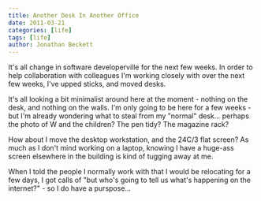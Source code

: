 ```yaml
---
title: Another Desk In Another Office
date: 2011-03-21
categories: [life]
tags: [life]
author: Jonathan Beckett
---
```


It's all change in software developerville for the next few weeks. In order to help collaboration with colleagues I'm working closely with over the next few weeks, I've upped sticks, and moved desks.

It's all looking a bit minimalist around here at the moment - nothing on the desk, and nothing on the walls. I'm only going to be here for a few weeks - but I'm already wondering what to steal from my "normal" desk... perhaps the photo of W and the children? The pen tidy? The magazine rack?

How about I move the desktop workstation, and the 24C/3 flat screen? As much as I don't mind working on a laptop, knowing I have a huge-ass screen elsewhere in the building is kind of tugging away at me.

When I told the people I normally work with that I would be relocating for a few days, I got calls of "but who's going to tell us what's happening on the internet?" - so I do have a purspose...